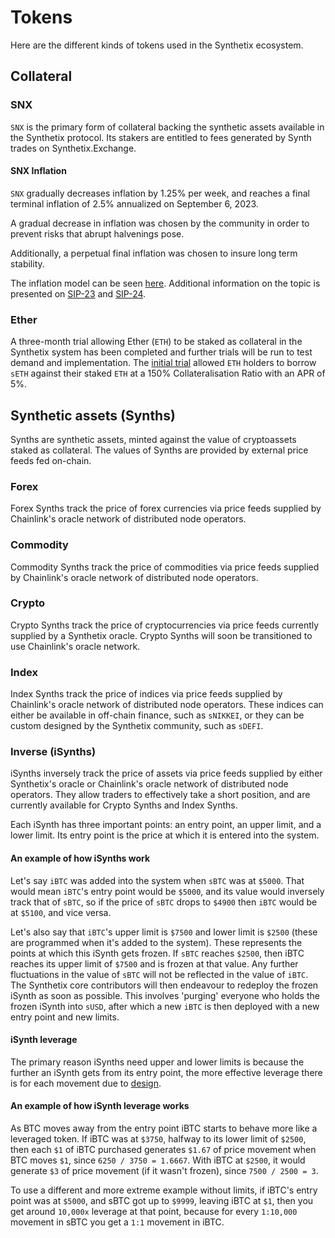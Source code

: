 # Tokens

Here are the different kinds of tokens used in the Synthetix ecosystem.

## Collateral

### SNX

`SNX` is the primary form of collateral backing the synthetic assets available in the Synthetix protocol. Its stakers are entitled to fees generated by Synth trades on Synthetix.Exchange.

#### SNX Inflation

`SNX` gradually decreases inflation by 1.25% per week, and reaches a final terminal inflation of 2.5% annualized on September 6, 2023.

A gradual decrease in inflation was chosen by the community in order to prevent risks that abrupt halvenings pose.

Additionally, a perpetual final inflation was chosen to insure long term stability.

The inflation model can be seen [here](https://docs.google.com/spreadsheets/d/1a5r9aFP5bh6wGG4-HIW2MWPf4yMthZvesZOurnG-v_8/edit#gid=0). Additional information on the topic is presented on [SIP-23](https://sips.synthetix.io/sips/sip-23) and [SIP-24](https://sips.synthetix.io/sips/sip-24).

### Ether

A three-month trial allowing Ether (`ETH`) to be staked as collateral in the Synthetix system has been completed and further trials will be run to test demand and implementation. The [initial trial](https://blog.synthetix.io/ether-collateral/) allowed `ETH` holders to borrow `sETH` against their staked `ETH` at a 150% Collateralisation Ratio with an APR of 5%.

## Synthetic assets (Synths)

Synths are synthetic assets, minted against the value of cryptoassets staked as collateral. The values of Synths are provided by external price feeds fed on-chain.

### Forex

Forex Synths track the price of forex currencies via price feeds supplied by Chainlink's oracle network of distributed node operators.

### Commodity

Commodity Synths track the price of commodities via price feeds supplied by Chainlink's oracle network of distributed node operators.

### Crypto

Crypto Synths track the price of cryptocurrencies via price feeds currently supplied by a Synthetix oracle. Crypto Synths will soon be transitioned to use Chainlink's oracle network.

### Index

Index Synths track the price of indices via price feeds supplied by Chainlink's oracle network of distributed node operators. These indices can either be available in off-chain finance, such as `sNIKKEI`, or they can be custom designed by the Synthetix community, such as `sDEFI`.

### Inverse (iSynths)

iSynths inversely track the price of assets via price feeds supplied by either Synthetix's oracle or Chainlink's oracle network of distributed node operators. They allow traders to effectively take a short position, and are currently available for Crypto Synths and Index Synths.

Each iSynth has three important points: an entry point, an upper limit, and a lower limit. Its entry point is the price at which it is entered into the system.

#### An example of how iSynths work

Let's say `iBTC` was added into the system when `sBTC` was at `$5000`. That would mean `iBTC`'s entry point would be `$5000`, and its value would inversely track that of `sBTC`, so if the price of `sBTC` drops to `$4900` then `iBTC` would be at `$5100`, and vice versa.

Let's also say that `iBTC`'s upper limit is `$7500` and lower limit is `$2500` (these are programmed when it's added to the system). These represents the points at which this iSynth gets frozen. If `sBTC` reaches `$2500`, then iBTC reaches its upper limit of `$7500` and is frozen at that value. Any further fluctuations in the value of `sBTC` will not be reflected in the value of `iBTC`. The Synthetix core contributors will then endeavour to redeploy the frozen iSynth as soon as possible. This involves 'purging' everyone who holds the frozen iSynth into `sUSD`, after which a new `iBTC` is then deployed with a new entry point and new limits.

#### iSynth leverage

The primary reason iSynths need upper and lower limits is because the further an iSynth gets from its entry point, the more effective leverage there is for each movement due to [design](https://docs.synthetix.io/contracts/exchangerates/#rateorinverted).

#### An example of how iSynth leverage works

As BTC moves away from the entry point iBTC starts to behave more like a leveraged token. If iBTC was at `$3750`, halfway to its lower limit of `$2500`, then each `$1` of iBTC purchased generates `$1.67` of price movement when BTC moves `$1`, since `6250 / 3750 = 1.6667`. With iBTC at `$2500`, it would generate `$3` of price movement (if it wasn't frozen), since `7500 / 2500 = 3`.

To use a different and more extreme example without limits, if iBTC's entry point was at `$5000`, and sBTC got up to `$9999`, leaving iBTC at `$1`, then you get around `10,000x` leverage at that point, because for every `1:10,000` movement in sBTC you get a `1:1` movement in iBTC.
